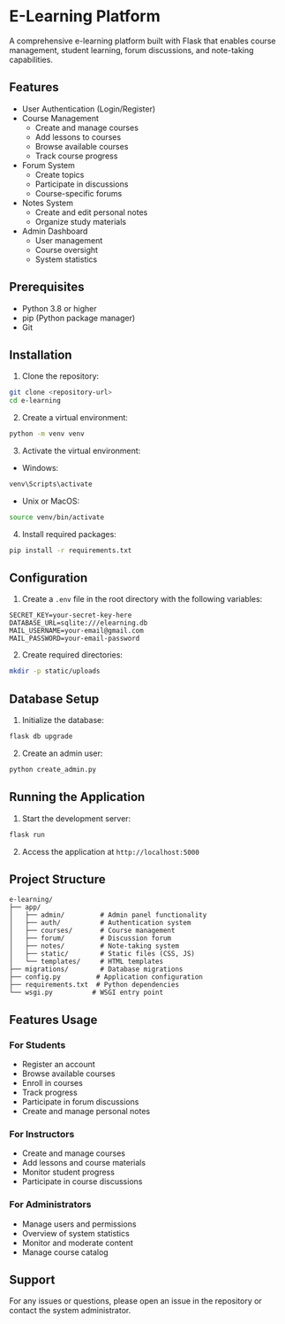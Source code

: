 # E-Learning Platform

A comprehensive e-learning platform built with Flask that enables course management, student learning, forum discussions, and note-taking capabilities.

## Features

- User Authentication (Login/Register)
- Course Management
  - Create and manage courses
  - Add lessons to courses
  - Browse available courses
  - Track course progress
- Forum System
  - Create topics
  - Participate in discussions
  - Course-specific forums
- Notes System
  - Create and edit personal notes
  - Organize study materials
- Admin Dashboard
  - User management
  - Course oversight
  - System statistics

## Prerequisites

- Python 3.8 or higher
- pip (Python package manager)
- Git

## Installation

1. Clone the repository:
```bash
git clone <repository-url>
cd e-learning
```

2. Create a virtual environment:
```bash
python -m venv venv
```

3. Activate the virtual environment:
- Windows:
```bash
venv\Scripts\activate
```
- Unix or MacOS:
```bash
source venv/bin/activate
```

4. Install required packages:
```bash
pip install -r requirements.txt
```

## Configuration

1. Create a `.env` file in the root directory with the following variables:
```env
SECRET_KEY=your-secret-key-here
DATABASE_URL=sqlite:///elearning.db
MAIL_USERNAME=your-email@gmail.com
MAIL_PASSWORD=your-email-password
```

2. Create required directories:
```bash
mkdir -p static/uploads
```

## Database Setup

1. Initialize the database:
```bash
flask db upgrade
```

2. Create an admin user:
```bash
python create_admin.py
```

## Running the Application

1. Start the development server:
```bash
flask run
```

2. Access the application at `http://localhost:5000`

## Project Structure

```
e-learning/
├── app/
│   ├── admin/         # Admin panel functionality
│   ├── auth/          # Authentication system
│   ├── courses/       # Course management
│   ├── forum/         # Discussion forum
│   ├── notes/         # Note-taking system
│   ├── static/        # Static files (CSS, JS)
│   └── templates/     # HTML templates
├── migrations/        # Database migrations
├── config.py         # Application configuration
├── requirements.txt  # Python dependencies
└── wsgi.py          # WSGI entry point
```

## Features Usage

### For Students
- Register an account
- Browse available courses
- Enroll in courses
- Track progress
- Participate in forum discussions
- Create and manage personal notes

### For Instructors
- Create and manage courses
- Add lessons and course materials
- Monitor student progress
- Participate in course discussions

### For Administrators
- Manage users and permissions
- Overview of system statistics
- Monitor and moderate content
- Manage course catalog

## Support

For any issues or questions, please open an issue in the repository or contact the system administrator.
